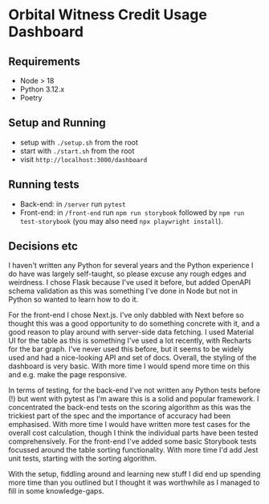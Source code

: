 
# Orbital Witness Credit Usage Dashboard

## Requirements

- Node > 18
- Python 3.12.x
- Poetry


## Setup and Running

- setup with `./setup.sh` from the root
- start with `./start.sh` from the root
- visit `http://localhost:3000/dashboard`


## Running tests

- Back-end: in `/server` run `pytest`
- Front-end: in `/front-end` run `npm run storybook` followed by `npm run test-storybook` (you may also need `npx playwright install`).

## Decisions etc

I haven't written any Python for several years and the Python experience I do have was largely self-taught, so please excuse any rough edges and weirdness. I chose Flask because I've used it before, but added OpenAPI schema validation as this was something I've done in Node but not in Python so wanted to learn how to do it.

For the front-end I chose Next.js. I've only dabbled with Next before so thought this was a good opportunity to do something concrete with it, and a good reason to play around with server-side data fetching. I used Material UI for the table as this is something I've used a lot recently, with Recharts for the bar graph. I've never used this before, but it seems to be widely used and had a nice-looking API and set of docs. Overall, the styling of the dashboard is very basic. With more time I would spend more time on this and e.g. make the page responsive.

In terms of testing, for the back-end I've not written any Python tests before (!) but went with pytest as I'm aware this is a solid and popular framework. I concentrated the back-end tests on the scoring algorithm as this was the trickiest part of the spec and the importance of accuracy had been emphasised. With more time I would have written more test cases for the overall cost calculation, though I think the individual parts have been tested comprehensively. For the front-end I've added some basic Storybook tests focussed around the table sorting functionality. With more time I'd add Jest unit tests, starting with the sorting algorithm.

With the setup, fiddling around and learning new stuff I did end up spending more time than you outlined but I thought it was worthwhile as I managed to fill in some knowledge-gaps.
